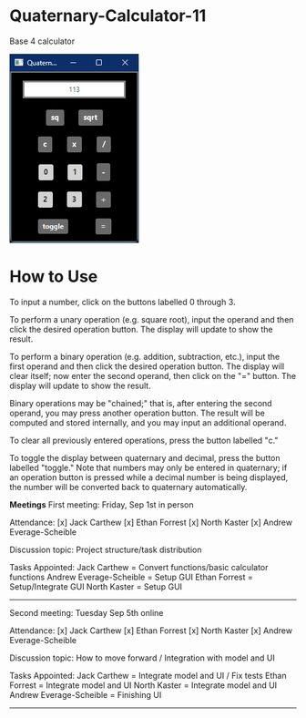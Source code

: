 # Quaternary-Calculator-11
Base 4 calculator

![Application screenshot](https://github.com/Jcarth3w/Quaternary-Calculator-11/blob/main/Screenshot.png?raw=true)

# How to Use
To input a number, click on the buttons labelled 0 through 3.

To perform a unary operation (e.g. square root), input the operand and
then click the desired operation button. The display will update to
show the result.

To perform a binary operation (e.g. addition, subtraction, etc.),
input the first operand and then click the desired operation button.
The display will clear itself; now enter the second operand, then click
on the "=" button. The display will update to show the result.

Binary operations may be "chained;" that is, after entering the second
operand, you may press another operation button. The result will be
computed and stored internally, and you may input an additional
operand.

To clear all previously entered operations, press the button labelled "c."

To toggle the display between quaternary and decimal, press the button
labelled "toggle." Note that numbers may only be entered in quaternary;
if an operation button is pressed while a decimal number is being displayed,
the number will be converted back to quaternary automatically.










**Meetings**
First meeting:
Friday, Sep 1st in person

Attendance:
[x] Jack Carthew
[x] Ethan Forrest
[x] North Kaster
[x] Andrew Everage-Scheible

Discussion topic:
Project structure/task distribution 

Tasks Appointed:
Jack Carthew = Convert functions/basic calculator functions
Andrew Everage-Scheible = Setup GUI 
Ethan Forrest = Setup/Integrate GUI
North Kaster = Setup GUI

*************************************************

Second meeting:
Tuesday Sep 5th online

Attendance:
[x] Jack Carthew
[x] Ethan Forrest
[x] North Kaster
[x] Andrew Everage-Scheible

Discussion topic:
How to move forward / Integration with model and UI

Tasks Appointed:
Jack Carthew = Integrate model and UI / Fix tests
Ethan Forrest = Integrate model and UI
North Kaster = Integrate model and UI
Andrew Everage-Scheible = Finishing UI

*************************************************


